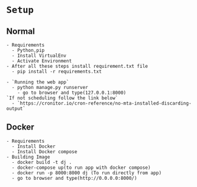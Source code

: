 # `Setup`
  ## Normal
    - Requirements
      - Python,pip
      - Install VirtualEnv
      - Activate Environment
    - After all these steps install requirement.txt file
      - pip install -r requirements.txt

    - `Running the web app`
      - python manage.py runserver
        - go to browser and type(127.0.0.1:8000)
    `If not scheduling follow the link below`
      - `https://cronitor.io/cron-reference/no-mta-installed-discarding-output`
  
  ## Docker 
    - Requirements
      - Install Docker
      - Install Docker compose
    - Building Image
      - docker build -t dj .
      - docker-compose up(to run app with docker compose)
      - docker run -p 8000:8000 dj (To run directly from app)
      - go to browser and type(http://0.0.0.0:8000/)
